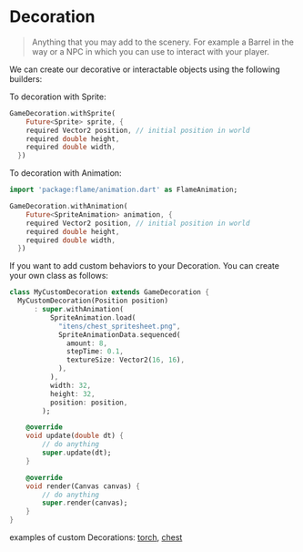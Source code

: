 # Decoration

> Anything that you may add to the scenery. For example a Barrel in the way or a NPC in which you can use to interact with your player.

We can create our decorative or interactable objects using the following builders:

To decoration with Sprite:
```dart
GameDecoration.withSprite(
    Future<Sprite> sprite, {
    required Vector2 position, // initial position in world
    required double height,
    required double width,
  })
```

To decoration with Animation:

```dart
import 'package:flame/animation.dart' as FlameAnimation;

GameDecoration.withAnimation(
    Future<SpriteAnimation> animation, {
    required Vector2 position, // initial position in world
    required double height,
    required double width,
  })
```

If you want to add custom behaviors to your Decoration. You can create your own class as follows:

```dart
class MyCustomDecoration extends GameDecoration {
  MyCustomDecoration(Position position)
      : super.withAnimation(
          SpriteAnimation.load(
            "itens/chest_spritesheet.png",
            SpriteAnimationData.sequenced(
              amount: 8,
              stepTime: 0.1,
              textureSize: Vector2(16, 16),
            ),
          ),
          width: 32,
          height: 32,
          position: position,
        );

    @override
    void update(double dt) {
        // do anything
        super.update(dt);
    }

    @override
    void render(Canvas canvas) {
        // do anything
        super.render(canvas);
    }
}
```

examples of custom Decorations: [torch](https://github.com/RafaelBarbosatec/bonfire/blob/1.0.0-rc/example/lib/decoration/torch.dart), [chest](https://github.com/RafaelBarbosatec/bonfire/blob/1.0.0-rc/example/lib/decoration/chest.dart)